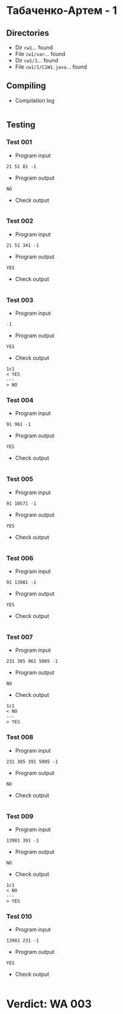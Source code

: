 # Табаченко-Артем - 1
## Directories
- Dir `cw1`... found
- File `cw1/var`... found
- Dir `cw1/1`... found
- File `cw1/1/C1W1.java`... found
## Compiling
- Compilation log
```

```
## Testing
### Test 001
- Program input
```
21 51 81 -1

```
- Program output
```
NO

```
- Check output
```

```
### Test 002
- Program input
```
21 51 341 -1

```
- Program output
```
YES

```
- Check output
```

```
### Test 003
- Program input
```
-1

```
- Program output
```
YES

```
- Check output
```
1c1
< YES
---
> NO

```
### Test 004
- Program input
```
91 961 -1

```
- Program output
```
YES

```
- Check output
```

```
### Test 005
- Program input
```
91 10571 -1

```
- Program output
```
YES

```
- Check output
```

```
### Test 006
- Program input
```
91 13981 -1

```
- Program output
```
YES

```
- Check output
```

```
### Test 007
- Program input
```
231 385 961 5005 -1

```
- Program output
```
NO

```
- Check output
```
1c1
< NO
---
> YES

```
### Test 008
- Program input
```
231 385 391 5005 -1

```
- Program output
```
NO

```
- Check output
```

```
### Test 009
- Program input
```
13981 391 -1

```
- Program output
```
NO

```
- Check output
```
1c1
< NO
---
> YES

```
### Test 010
- Program input
```
13981 231 -1

```
- Program output
```
YES

```
- Check output
```

```
# Verdict: WA 003
